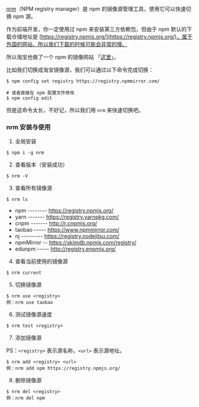 [nrm](https://github.com/Pana/nrm)（NPM registry manager）是 npm 的镜像源管理工具，使用它可以快速切换 npm 源。

作为前端开发，你一定使用过 npm 来安装第三方依赖包，但由于 npm 默认的下载仓储地址是 [https://registry.npmjs.org/](https://registry.npmjs.org/)，属于外国的网站，所以我们下载的时候可能会非常的慢。

所以淘宝也做了一个 npm 的镜像网站 「[这里](https://www.npmmirror.com/)」。

比如我们切换成淘宝镜像源，我们可以通过以下命令完成切换：

```shell
$ npm config set registry https://registry.npmmirror.com/

# 或者直接在 npm 配置文件修改
$ npm config edit
```

但是这命令太长，不好记，所以我们用 `nrm` 来快速切换吧。

### nrm 安装与使用

1. 全局安装

```shell
$ npm i -g nrm
```
2. 查看版本（安装成功）

```shell
$ nrm -V
```

3. 查看所有镜像源

```shell
$ nrm ls
```
- npm -------- https://registry.npmjs.org/
- yarn ------- https://registry.yarnpkg.com/
- cnpm ------- http://r.cnpmjs.org/
- taobao ----- https://www.npmmirror.com/
- nj --------- https://registry.nodejitsu.com/
- npmMirror -- https://skimdb.npmjs.com/registry/
- edunpm ----- http://registry.enpmjs.org/

4. 查看当前使用的镜像源

```shell
$ nrm current
```

5. 切换镜像源

```shell
$ nrm use <registry>
例：nrm use taobao
```

6. 测试镜像源速度

```shell
$ nrm test <registry>
```

7. 添加镜像源

PS：`<registry>` 表示源名称，`<url>` 表示源地址。

```shell
$ nrm add <registry> <url>
例：nrm add npm https://registry.npmjs.org/
```

8. 删除镜像源

```shell
$ nrm del <registry>
例：nrm del npm
```